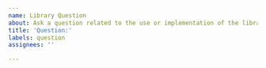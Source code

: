 ```yaml
---
name: Library Question
about: Ask a question related to the use or implementation of the library.
title: 'Question:'
labels: question
assignees: ''

---
```


<!--
Make sure that your question is directly related to the use or the implementation of the library before submitting it as we do not use GitHub Issues for general discussion. If your question is general (e.g. "How can I do <xxx> in FHE?"" or "Why don't I get the correct result?"), please use the dedicated https://github.com/luxdefi/lattice/discussions instead. 

If you want to keep your question private, you can contact us directly using the following email: lattice@lux.network.
-->